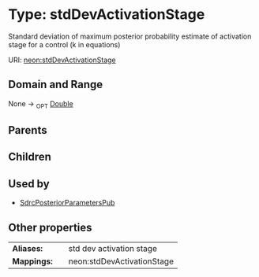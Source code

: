 
# Type: stdDevActivationStage


Standard deviation of maximum posterior probability estimate of activation stage for a control (k in equations)

URI: [neon:stdDevActivationStage](https://data.neonscience.org/stdDevActivationStage)


## Domain and Range

None ->  <sub>OPT</sub> [Double](types/Double.md)

## Parents


## Children


## Used by

 * [SdrcPosteriorParametersPub](SdrcPosteriorParametersPub.md)

## Other properties

|  |  |  |
| --- | --- | --- |
| **Aliases:** | | std dev activation stage |
| **Mappings:** | | neon:stdDevActivationStage |

